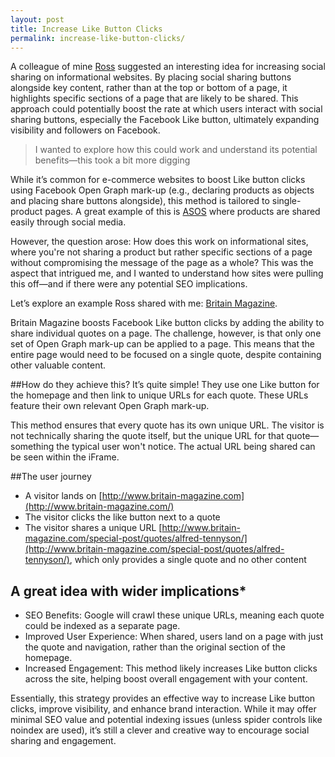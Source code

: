 ```yaml
---
layout: post
title: Increase Like Button Clicks
permalink: increase-like-button-clicks/
---
```

A colleague of mine [Ross](http://rosstavendale.com/) suggested an interesting idea for increasing social sharing on informational websites. By placing social sharing buttons alongside key content, rather than at the top or bottom of a page, it highlights specific sections of a page that are likely to be shared. This approach could potentially boost the rate at which users interact with social sharing buttons, especially the Facebook Like button, ultimately expanding visibility and followers on Facebook.

> I wanted to explore how this could work and understand its potential benefits—this took a bit more digging

While it’s common for e-commerce websites to boost Like button clicks using Facebook Open Graph mark-up (e.g., declaring products as objects and placing share buttons alongside), this method is tailored to single-product pages. A great example of this is [ASOS](http://www.asos.com) where products are shared easily through social media.

However, the question arose: How does this work on informational sites, where you're not sharing a product but rather specific sections of a page without compromising the message of the page as a whole? This was the aspect that intrigued me, and I wanted to understand how sites were pulling this off—and if there were any potential SEO implications.

Let’s explore an example Ross shared with me: [Britain Magazine](http://www.britain-magazine.com/).

Britain Magazine boosts Facebook Like button clicks by adding the ability to share individual quotes on a page. The challenge, however, is that only one set of Open Graph mark-up can be applied to a page. This means that the entire page would need to be focused on a single quote, despite containing other valuable content.


##How do they achieve this?
It’s quite simple! They use one Like button for the homepage and then link to unique URLs for each quote. These URLs feature their own relevant Open Graph mark-up.

This method ensures that every quote has its own unique URL. The visitor is not technically sharing the quote itself, but the unique URL for that quote—something the typical user won't notice. The actual URL being shared can be seen within the iFrame.

##The user journey
- A visitor lands on [http://www.britain-magazine.com](http://www.britain-magazine.com/)
- The visitor clicks the like button next to a quote
- The visitor shares a unique URL [http://www.britain-magazine.com/special-post/quotes/alfred-tennyson/](http://www.britain-magazine.com/special-post/quotes/alfred-tennyson/), which only provides a single quote and no other content

## A great idea with wider implications*
- SEO Benefits: Google will crawl these unique URLs, meaning each quote could be indexed as a separate page.
- Improved User Experience: When shared, users land on a page with just the quote and navigation, rather than the original section of the homepage.
- Increased Engagement: This method likely increases Like button clicks across the site, helping boost overall engagement with your content.

Essentially, this strategy provides an effective way to increase Like button clicks, improve visibility, and enhance brand interaction. While it may offer minimal SEO value and potential indexing issues (unless spider controls like noindex are used), it’s still a clever and creative way to encourage social sharing and engagement.

